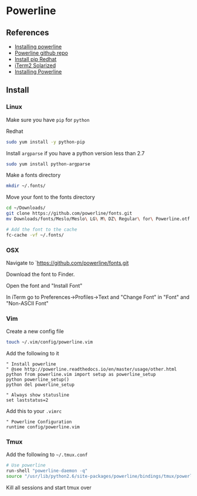 Powerline
=========

References
-----------
* [Installing powerline](https://powerline.readthedocs.io/en/latest/installation.html)
* [Powerline github repo](https://github.com/powerline/powerline)
* [Install pip Redhat](http://sharadchhetri.com/2014/05/30/install-pip-centos-rhel-ubuntu-debian/)
* [iTerm2 Solarized](https://gist.github.com/kevin-smets/8568070)
* [Installing Powerline](http://askubuntu.com/questions/283908/how-can-i-install-and-use-powerline-plugin)

Install
-------
### Linux
Make sure you have `pip` for `python`

Redhat
```zsh
sudo yum install -y python-pip
```

Install `argparse` if you have a python version less than 2.7
```zsh
sudo yum install python-argparse
```

Make a fonts directory
```zsh
mkdir ~/.fonts/
```

Move your font to the fonts directory
```zsh
cd ~/Downloads/
git clone https://github.com/powerline/fonts.git
mv Downloads/fonts/Meslo/Meslo\ LG\ M\ DZ\ Regular\ for\ Powerline.otf .fonts

# Add the font to the cache
fc-cache -vf ~/.fonts/
```

### OSX
Navigate to `https://github.com/powerline/fonts.git

Download the font to Finder.

Open the font and "Install Font"

In iTerm go to Preferences->Profiles->Text and "Change Font" in "Font" and "Non-ASCII Font"

### Vim
Create a new config file
```zsh
touch ~/.vim/config/powerline.vim
```

Add the following to it
```VimL
" Install powerline
" @see http://powerline.readthedocs.io/en/master/usage/other.html
python from powerline.vim import setup as powerline_setup
python powerline_setup()
python del powerline_setup

" Always show statusline
set laststatus=2
```

Add this to your `.vimrc`
```VimL
" Powerline Configuration
runtime config/powerline.vim
```

### Tmux
Add the following to `~/.tmux.conf`
```zsh
# Use powerline
run-shell "powerline-daemon -q"
source "/usr/lib/python2.6/site-packages/powerline/bindings/tmux/powerline.conf"
```

Kill all sessions and start tmux over